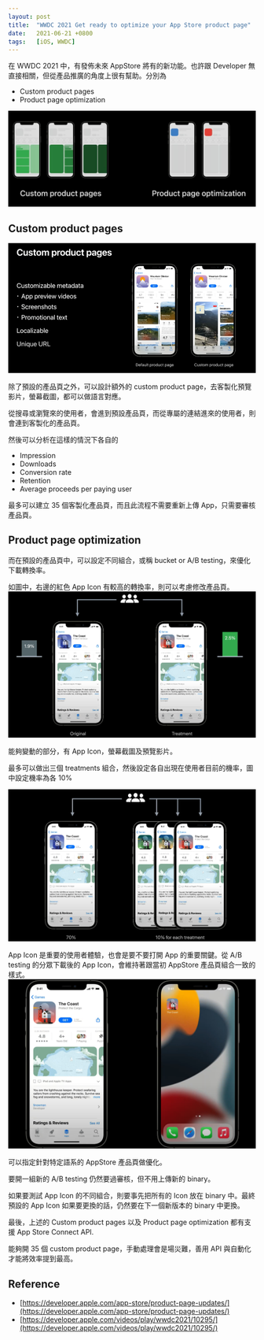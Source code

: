 ```yaml
---
layout: post
title:  "WWDC 2021 Get ready to optimize your App Store product page"
date:   2021-06-21 +0800
tags:   [iOS, WWDC]
---
```


在 WWDC 2021 中，有發佈未來 AppStore 將有的新功能。也許跟 Developer 無直接相關，但從產品推廣的角度上很有幫助。分別為
- Custom product pages
- Product page optimization

![](/assets/2021/appstore-product-page.png)

## Custom product pages
![](/assets/2021/appstore-product-page1.png)

除了預設的產品頁之外，可以設計額外的 custom product page，去客製化預覽影片，螢幕截圖，都可以做語言對應。

從搜尋或瀏覽來的使用者，會進到預設產品頁，而從專屬的連結進來的使用者，則會連到客製化的產品頁。

然後可以分析在這樣的情況下各自的
- Impression
- Downloads
- Conversion rate
- Retention
- Average proceeds per paying user

最多可以建立 35 個客製化產品頁，而且此流程不需要重新上傳 App，只需要審核產品頁。

## Product page optimization
而在預設的產品頁中，可以設定不同組合，或稱 bucket or A/B testing，來優化下載轉換率。

如圖中，右邊的紅色 App Icon 有較高的轉換率，則可以考慮修改產品頁。
![](/assets/2021/product-page-optimization.png)

能夠變動的部分，有 App Icon，螢幕截圖及預覽影片。

最多可以做出三個 treatments 組合，然後設定各自出現在使用者目前的機率，圖中設定機率為各 10%

![](/assets/2021/product-page-optimization-percentage.png)

App Icon 是重要的使用者體驗，也會是要不要打開 App 的重要關鍵。從 A/B testing 的分眾下載後的 App Icon，會維持著跟當初 AppStore 產品頁組合一致的樣式。
![](/assets/2021/product-page-optimization-icon.png)

可以指定針對特定語系的 AppStore 產品頁做優化。

要開一組新的 A/B testing 仍然要過審核，但不用上傳新的 binary。

如果要測試 App Icon 的不同組合，則要事先把所有的 Icon 放在 binary 中。最終預設的 App Icon 如果要更換的話，仍然要在下一個新版本的 binary 中更換。

最後，上述的 Custom product pages 以及 Product page optimization 都有支援 App Store Connect API.

能夠開 35 個 custom product page，手動處理會是場災難，善用 API 與自動化才能將效率提到最高。

## Reference
- [https://developer.apple.com/app-store/product-page-updates/](https://developer.apple.com/app-store/product-page-updates/)
- [https://developer.apple.com/videos/play/wwdc2021/10295/](https://developer.apple.com/videos/play/wwdc2021/10295/)
